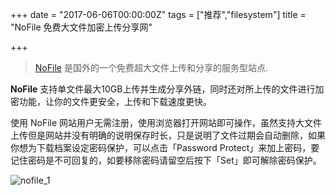 +++
date = "2017-06-06T00:00:00Z"
tags = ["推荐","filesystem"]
title = "NoFile 免费大文件加密上传分享网"

+++

> [NoFile](https://nofile.io/) 是国外的一个免费超大文件上传和分享的服务型站点.<!--more-->

**NoFile** 支持单文件最大10GB上传并生成分享外链，同时还对所上传的文件进行加密功能，让你的文件更安全，上传和下载速度更快。  


使用 NoFile 网站用户无需注册，使用浏览器打开网站即可操作，虽然支持大文件上传但是网站并没有明确的说明保存时长，只是说明了文件过期会自动删除，如果你想为下载档案设定密码保护，可以点击「Password Protect」来加上密码，要记住密码是不可回复的，如要移除密码请留空后按下「Set」即可解除密码保护。


![nofile_1](https://image.thum.io/get/width/600/https://nofile.io/)

